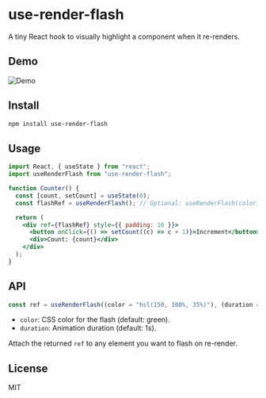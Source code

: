 # use-render-flash

A tiny React hook to visually highlight a component when it re-renders.

## Demo

![Demo]()

## Install

```bash
npm install use-render-flash
```

## Usage

```jsx
import React, { useState } from "react";
import useRenderFlash from "use-render-flash";

function Counter() {
  const [count, setCount] = useState(0);
  const flashRef = useRenderFlash(); // Optional: useRenderFlash(color, duration)

  return (
    <div ref={flashRef} style={{ padding: 16 }}>
      <button onClick={() => setCount((c) => c + 1)}>Increment</button>
      <div>Count: {count}</div>
    </div>
  );
}
```

## API

```js
const ref = useRenderFlash((color = "hsl(150, 100%, 35%)"), (duration = "1s"));
```

- `color`: CSS color for the flash (default: green).
- `duration`: Animation duration (default: 1s).

Attach the returned `ref` to any element you want to flash on re-render.

## License

MIT
